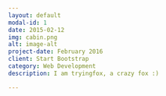 ```yaml
---
layout: default
modal-id: 1
date: 2015-02-12
img: cabin.png
alt: image-alt
project-date: February 2016
client: Start Bootstrap
category: Web Development
description: I am tryingfox, a crazy fox :)

---
```

